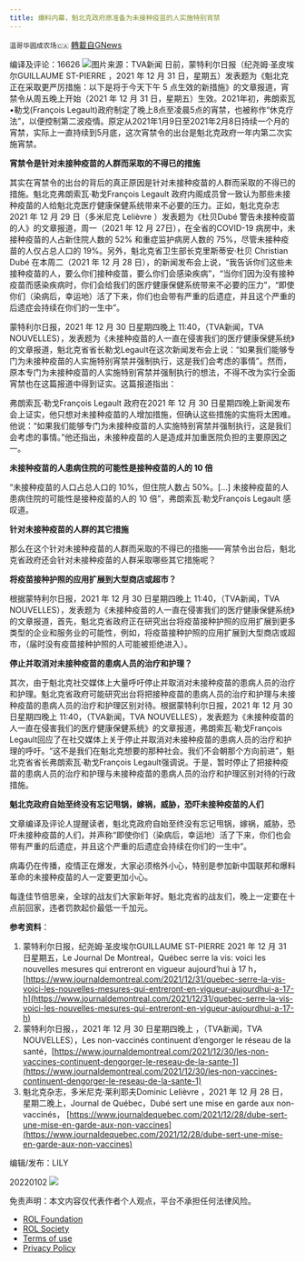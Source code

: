 ```yaml
---
title: 爆料内幕，魁北克政府原准备为未接种疫苗的人实施特别宵禁
---
```

`温哥华圆成农场🇨🇦` [轉載自GNews](https://gnews.org/zh-hans/1816313/)

编译及评论：16626
![](https://assets.gnews.org/wp-content/uploads/2022/01/图片635.png)图片来源：TVA新闻
日前，蒙特利尔日报（纪尧姆·圣皮埃尔GUILLAUME ST-PIERRE ，2021 年 12 月 31 日，星期五）发表题为《魁北克正在采取更严厉措施：以下是将于今天下午 5 点生效的新措施》的文章报道，宵禁令从周五晚上开始（2021 年 12 月 31 日，星期五）生效。2021年初，弗朗索瓦•勒戈(François Legault)政府制定了晚上8点至凌晨5点的宵禁，也被称作“休克疗法”，以便控制第二波疫情。原定从2021年1月9日至2021年2月8日持续一个月的宵禁，实际上一直持续到5月底，这次宵禁令的出台是魁北克政府一年内第二次实施宵禁。

**宵禁令是针对未接种疫苗的人群而采取的不得已的措施**

其实在宵禁令的出台的背后的真正原因是针对未接种疫苗的人群而采取的不得已的措施。魁北克弗朗索瓦·勒戈François Legault 政府内阁成员曾一致认为那些未接种疫苗的人给魁北克医疗健康保健系统带来不必要的压力。正如，魁北克杂志2021 年 12 月 29 日（多米尼克 Lelièvre ）发表题为《杜贝Dubé 警告未接种疫苗的人》的文章报道，周一（2021 年 12 月 27日），在全省的COVID-19 病房中，未接种疫苗的人占新住院人数的 52% 和重症监护病房人数的 75%，尽管未接种疫苗的人仅占总人口的 19%。另外，魁北克省卫生部长克里斯蒂安·杜贝 Christian Dubé 在本周二（2021 年 12 月 28 日），的新闻发布会上说，“我告诉你们这些未接种疫苗的人，要么你们接种疫苗，要么你们会感染疾病”，“当你们因为没有接种疫苗而感染疾病时，你们会给我们的医疗健康保健系统带来不必要的压力”，“即使你们（染病后，幸运地）活了下来，你们也会带有严重的后遗症，并且这个严重的后遗症会持续在你们的一生中”。

蒙特利尔日报，2021 年 12 月 30 日星期四晚上 11:40‎，（TVA新闻，TVA NOUVELLES），发表题为《未接种疫苗的人一直在侵害我们的医疗健康保健系统》的文章报道，魁北克省省长勒戈Legault在这次新闻发布会上说：“如果我们能够专门为未接种疫苗的人实施特别宵禁并强制执行，这是我们会考虑的事情”。然而，原本专门为未接种疫苗的人实施特别宵禁并强制执行的想法，不得不改为实行全面宵禁也在这篇报道中得到证实。这篇报道指出：

弗朗索瓦·勒戈François Legault 政府在2021 年 12 月 30 日星期四晚上新闻发布会上证实，他只想对未接种疫苗的人增加措施，但确认这些措施的实施将太困难。他说：“如果我们能够专门为未接种疫苗的人实施特别宵禁并强制执行，这是我们会考虑的事情。”他还指出，未接种疫苗的人是造成并加重医院负担的主要原因之一。

**未接种疫苗的人患病住院的可能性是接种疫苗的人的 10 倍**

“未接种疫苗的人口占总人口的 10%，但住院人数占 50%。[…] 未接种疫苗的人患病住院的可能性是接种疫苗的人的 10 倍”，弗朗索瓦·勒戈François Legault 感叹道。

**针对未接种疫苗的人群的其它措施**

那么在这个针对未接种疫苗的人群而采取的不得已的措施——宵禁令出台后，魁北克省政府还会针对未接种疫苗的人群采取哪些其它措施呢？

**将疫苗接种护照的应用扩展到大型商店或超市？**

根据蒙特利尔日报，2021 年 12 月 30 日星期四晚上 11:40‎，（TVA新闻，TVA NOUVELLES），发表题为《未接种疫苗的人一直在侵害我们的医疗健康保健系统》的文章报道，首先，魁北克省政府正在研究出台将疫苗接种护照的应用扩展到更多类型的企业和服务业的可能性，例如，将疫苗接种护照的应用扩展到大型商店或超市，（届时没有疫苗接种护照的人可能被拒绝进入）。

**停止并取消对未接种疫苗的患病人员的治疗和护理？**

其次，由于魁北克社交媒体上大量呼吁停止并取消对未接种疫苗的患病人员的治疗和护理。魁北克省政府可能研究出台将把接种疫苗的患病人员的治疗和护理与未接种疫苗的患病人员的治疗和护理区别对待。根据蒙特利尔日报，2021 年 12 月 30 日星期四晚上 11:40‎，（TVA新闻，TVA NOUVELLES），发表题为《未接种疫苗的人一直在侵害我们的医疗健康保健系统》的文章报道，弗朗索瓦·勒戈François Legault回应了在社交媒体上关于停止并取消对未接种疫苗的患病人员的治疗和护理的呼吁。“这不是我们在魁北克想要的那种社会。我们不会朝那个方向前进”，魁北克省省长弗朗索瓦·勒戈François Legault强调说。于是，暂时停止了把接种疫苗的患病人员的治疗和护理与未接种疫苗的患病人员的治疗和护理区别对待的行政措施。

**魁北克政府自始至终没有忘记甩锅，嫁祸，威胁，恐吓未接种疫苗的人们**

文章编译及评论人提醒读者，魁北克政府自始至终没有忘记甩锅，嫁祸，威胁，恐吓未接种疫苗的人们，并声称“即使你们（染病后，幸运地）活了下来，你们也会带有严重的后遗症，并且这个严重的后遗症会持续在你们的一生中”。

病毒仍在传播，疫情正在爆发，大家必须格外小心，特别是参加新中国联邦和爆料革命的未接种疫苗的人一定要更加小心。

每逢佳节倍思亲，全球的战友们大家新年好。魁北克省的战友们，晚上一定要在十点前回家，违者罚款起价最低一千加元。

**参考资料**：

1. 蒙特利尔日报，纪尧姆·圣皮埃尔GUILLAUME ST-PIERRE 2021 年 12 月 31 日星期五，Le Journal De Montreal，Québec serre la vis: voici les nouvelles mesures qui entreront en vigueur aujourd’hui à 17 h，[https://www.journaldemontreal.com/2021/12/31/quebec-serre-la-vis-voici-les-nouvelles-mesures-qui-entreront-en-vigueur-aujourdhui-a-17-h](https://www.journaldemontreal.com/2021/12/31/quebec-serre-la-vis-voici-les-nouvelles-mesures-qui-entreront-en-vigueur-aujourdhui-a-17-h)
2. 蒙特利尔日报，，2021 年 12 月 30 日星期四晚上 ，（TVA新闻，TVA NOUVELLES），Les non-vaccinés continuent d’engorger le réseau de la santé，[https://www.journaldemontreal.com/2021/12/30/les-non-vaccines-continuent-dengorger-le-reseau-de-la-sante-1](https://www.journaldemontreal.com/2021/12/30/les-non-vaccines-continuent-dengorger-le-reseau-de-la-sante-1)
3. 魁北克杂志，多米尼克·莱利耶夫Dominic Lelièvre ，2021 年 12 月 28 日，星期二晚上，Journal de Québec，Dubé sert une mise en garde aux non-vaccinés， [https://www.journaldequebec.com/2021/12/28/dube-sert-une-mise-en-garde-aux-non-vaccines](https://www.journaldequebec.com/2021/12/28/dube-sert-une-mise-en-garde-aux-non-vaccines)


编辑/发布：LILY

20220102
![](https://assets.gnews.org/wp-content/uploads/2021/11/農場文宣-3.jpg)
 

免责声明：本文内容仅代表作者个人观点，平台不承担任何法律风险。

- [ROL Foundation](https://rolfoundation.org/)
- [ROL Society](https://rolsociety.org/)
- [Terms of use](https://gnews.org/terms-of-use-3/)
- [Privacy Policy](https://gnews.org/privacy-policy/)

